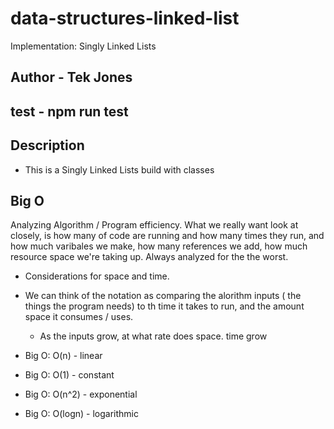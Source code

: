 # data-structures-linked-list
Implementation: Singly Linked Lists


## Author - Tek Jones

## test - npm run test

## Description
- This is a Singly Linked Lists build with classes



## Big O

Analyzing Algorithm / Program efficiency. What we really want look at closely, is how many of code are running and how many times they run, and how much varibales we make, how many references we add, how much resource space we're taking up.  Always analyzed for the the worst.

  * Considerations for space and time.
  * We can think of the notation as comparing the alorithm inputs ( the things the program needs) to th time it takes to run, and the amount space it consumes / uses.
    * As the inputs grow, at what rate does space. time grow

  * Big O: O(n) - linear
  * Big O: O(1) - constant
  * Big O: O(n^2) - exponential
  * Big O: O(logn) - logarithmic
